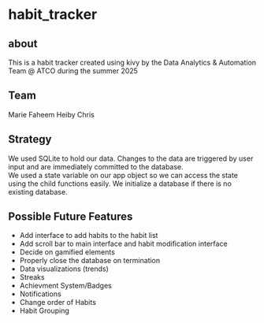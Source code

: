# habit_tracker
## about
This is a habit tracker created using kivy by the Data Analytics & Automation Team @ ATCO during the summer 2025

## Team
Marie
Faheem
Heiby
Chris

## Strategy
We used SQLite to hold our data. Changes to the data are triggered by user input and are immediately committed to the database.   
We used a state variable on our app object so we can access the state using the child functions easily.
We initialize a database if there is no existing database.

## Possible Future Features
- Add interface to add habits to the habit list
- Add scroll bar to main interface and habit modification interface
- Decide on gamified elements
- Properly close the database on termination
- Data visualizations (trends)
- Streaks
- Achievment System/Badges
- Notifications
- Change order of Habits
- Habit Grouping